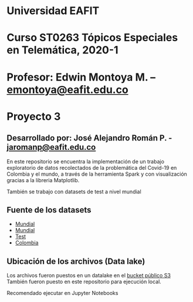 # Universidad EAFIT
# Curso ST0263 Tópicos Especiales en Telemática, 2020-1
# Profesor: Edwin Montoya M. – emontoya@eafit.edu.co

# Proyecto 3
## Desarrollado por: José Alejandro Román P. - jaromanp@eafit.edu.co

En este repositorio se encuentra la implementación de un trabajo exploratorio de datos recolectados de la problemática del Covid-19 en Colombia y el mundo, a través de la herramienta Spark y con visualización gracias a la libreria Matplotlib.

También se trabajo con datasets de test a nivel mundial

## Fuente de los datasets
- [Mundial](https://covid19.who.int/?gclid=Cj0KCQjwnv71BRCOARIsAIkxW9GcDiA3gDykjGQs0bGYm-K4yS5FO62ogQuKMnxOG1_1fF3_XsVdRskaAnzDEALw_wcB)
- [Mundial](https://data.humdata.org/dataset/novel-coronavirus-2019-ncov-cases)
- [Test](https://data.humdata.org/dataset/total-covid-19-tests-performed-by-country)
- [Colombia](https://www.ins.gov.co/Noticias/Paginas/Coronavirus.aspx)

## Ubicación de los archivos (Data lake)
Los archivos fueron puestos en un datalake en el [bucket público S3](https://jaromanp.s3.amazonaws.com/covid19data)
También fueron puesto en este repositorio para ejecución local.

Recomendado ejecutar en Jupyter Notebooks
